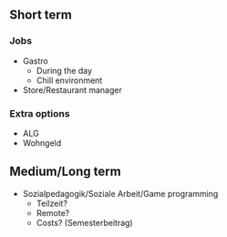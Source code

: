 ## Short term

### Jobs
- Gastro
    - During the day
    - Chill environment
- Store/Restaurant manager

### Extra options
- ALG
- Wohngeld

## Medium/Long term
- Sozialpedagogik/Soziale Arbeit/Game programming
    - Teilzeit?
    - Remote?
    - Costs? (Semesterbeitrag)
